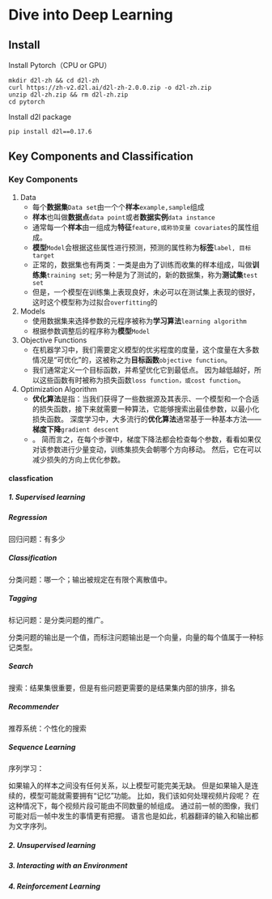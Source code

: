 # Dive into Deep Learning

## Install

Install Pytorch（CPU or GPU）

```shell
mkdir d2l-zh && cd d2l-zh
curl https://zh-v2.d2l.ai/d2l-zh-2.0.0.zip -o d2l-zh.zip
unzip d2l-zh.zip && rm d2l-zh.zip
cd pytorch
```

Install d2l package

```shell
pip install d2l==0.17.6
```



## Key Components and Classification

### Key Components

1. Data
    + 每个**数据集**`Data set`由一个个**样本**`example,sample`组成
    + **样本**也叫做**数据点**`data point`或者**数据实例**`data instance`
    + 通常每一个**样本**由一组成为**特征**`feature,或称协变量 covariates`的属性组成。
    + **模型**`Model`会根据这些属性进行预测，预测的属性称为**标签**`label, 目标target`
    + 正常的，数据集也有两类：一类是由为了训练而收集的样本组成，叫做**训练集**`training set`; 另一种是为了测试的，新的数据集，称为**测试集**`test set`
    + 但是，一个模型在训练集上表现良好，未必可以在测试集上表现的很好，这时这个模型称为过拟合`overfitting`的
2. Models
    + 使用数据集来选择参数的元程序被称为**学习算法**`learning algorithm`
    + 根据参数调整后的程序称为**模型**`Model`
3. Objective Functions
    + 在机器学习中，我们需要定义模型的优劣程度的度量，这个度量在大多数情况是“可优化”的，这被称之为**目标函数**`objective function`。
    + 我们通常定义一个目标函数，并希望优化它到最低点。 因为越低越好，所以这些函数有时被称为损失函数`loss function，或cost function`。
4. Optimization Algorithm
    + **优化算法**是指：当我们获得了一些数据源及其表示、一个模型和一个合适的损失函数，接下来就需要一种算法，它能够搜索出最佳参数，以最小化损失函数。 深度学习中，大多流行的**优化算法**通常基于一种基本方法——**梯度下降**`gradient descent`
    + 。 简而言之，在每个步骤中，梯度下降法都会检查每个参数，看看如果仅对该参数进行少量变动，训练集损失会朝哪个方向移动。 然后，它在可以减少损失的方向上优化参数。

#### classfication

##### 1. Supervised learning

##### Regression

回归问题：有多少

##### Classification

分类问题：哪一个；输出被规定在有限个离散值中。

##### Tagging

标记问题：是分类问题的推广。

分类问题的输出是一个值，而标注问题输出是一个向量，向量的每个值属于一种标记类型。

##### Search

搜索：结果集很重要，但是有些问题更需要的是结果集内部的排序，排名

##### Recommender

推荐系统：个性化的搜索

##### Sequence Learning

序列学习：

如果输入的样本之间没有任何关系，以上模型可能完美无缺。 但是如果输入是连续的，模型可能就需要拥有“记忆”功能。 比如，我们该如何处理视频片段呢？ 在这种情况下，每个视频片段可能由不同数量的帧组成。 通过前一帧的图像，我们可能对后一帧中发生的事情更有把握。 语言也是如此，机器翻译的输入和输出都为文字序列。

##### 2. Unsupervised learning 

##### 3. Interacting with an Environment 

##### 4. Reinforcement Learning

























